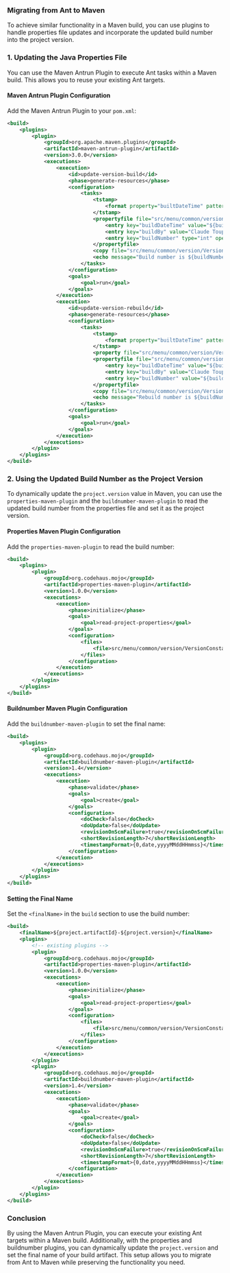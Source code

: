 ### Migrating from Ant to Maven

To achieve similar functionality in a Maven build, you can use plugins to handle properties file updates and incorporate the updated build number into the project version.

### 1. Updating the Java Properties File

You can use the Maven Antrun Plugin to execute Ant tasks within a Maven build. This allows you to reuse your existing Ant targets.

#### Maven Antrun Plugin Configuration
Add the Maven Antrun Plugin to your `pom.xml`:

```xml
<build>
    <plugins>
        <plugin>
            <groupId>org.apache.maven.plugins</groupId>
            <artifactId>maven-antrun-plugin</artifactId>
            <version>3.0.0</version>
            <executions>
                <execution>
                    <id>update-version-build</id>
                    <phase>generate-resources</phase>
                    <configuration>
                        <tasks>
                            <tstamp>
                                <format property="builtDateTime" pattern="yyyy-MM-dd HH:mm" />
                            </tstamp>
                            <propertyfile file="src/menu/common/version/VersionConstants.properties" comment="Project version">
                                <entry key="buildDateTime" value="${builtDateTime}" />
                                <entry key="buildBy" value="Claude Toupin" />
                                <entry key="buildNumber" type="int" operation="+"  default="-1" />
                            </propertyfile>
                            <copy file="src/menu/common/version/VersionConstants.properties" tofile="war/WEB-INF/classes/menu/common/version/VersionConstants.properties" overwrite="true" />
                            <echo message="Build number is ${buildNumber}" />
                        </tasks>
                    </configuration>
                    <goals>
                        <goal>run</goal>
                    </goals>
                </execution>
                <execution>
                    <id>update-version-rebuild</id>
                    <phase>generate-resources</phase>
                    <configuration>
                        <tasks>
                            <tstamp>
                                <format property="builtDateTime" pattern="yyyy-MM-dd HH:mm" />
                            </tstamp>
                            <property file="src/menu/common/version/VersionConstants.properties" />
                            <propertyfile file="src/menu/common/version/VersionConstants.properties" comment="Project version">
                                <entry key="buildDateTime" value="${builtDateTime}" />
                                <entry key="buildBy" value="Claude Toupin" />
                                <entry key="buildNumber" value="${buildNumber}" />
                            </propertyfile>
                            <copy file="src/menu/common/version/VersionConstants.properties" tofile="war/WEB-INF/classes/menu/common/version/VersionConstants.properties" overwrite="true" />
                            <echo message="Rebuild number is ${buildNumber}" />
                        </tasks>
                    </configuration>
                    <goals>
                        <goal>run</goal>
                    </goals>
                </execution>
            </executions>
        </plugin>
    </plugins>
</build>
```

### 2. Using the Updated Build Number as the Project Version

To dynamically update the `project.version` value in Maven, you can use the `properties-maven-plugin` and the `buildnumber-maven-plugin` to read the updated build number from the properties file and set it as the project version.

#### Properties Maven Plugin Configuration

Add the `properties-maven-plugin` to read the build number:

```xml
<build>
    <plugins>
        <plugin>
            <groupId>org.codehaus.mojo</groupId>
            <artifactId>properties-maven-plugin</artifactId>
            <version>1.0.0</version>
            <executions>
                <execution>
                    <phase>initialize</phase>
                    <goals>
                        <goal>read-project-properties</goal>
                    </goals>
                    <configuration>
                        <files>
                            <file>src/menu/common/version/VersionConstants.properties</file>
                        </files>
                    </configuration>
                </execution>
            </executions>
        </plugin>
    </plugins>
</build>
```

#### Buildnumber Maven Plugin Configuration

Add the `buildnumber-maven-plugin` to set the final name:

```xml
<build>
    <plugins>
        <plugin>
            <groupId>org.codehaus.mojo</groupId>
            <artifactId>buildnumber-maven-plugin</artifactId>
            <version>1.4</version>
            <executions>
                <execution>
                    <phase>validate</phase>
                    <goals>
                        <goal>create</goal>
                    </goals>
                    <configuration>
                        <doCheck>false</doCheck>
                        <doUpdate>false</doUpdate>
                        <revisionOnScmFailure>true</revisionOnScmFailure>
                        <shortRevisionLength>7</shortRevisionLength>
                        <timestampFormat>{0,date,yyyyMMddHHmmss}</timestampFormat>
                    </configuration>
                </execution>
            </executions>
        </plugin>
    </plugins>
</build>
```

#### Setting the Final Name

Set the `<finalName>` in the `build` section to use the build number:

```xml
<build>
    <finalName>${project.artifactId}-${project.version}</finalName>
    <plugins>
        <!-- existing plugins -->
        <plugin>
            <groupId>org.codehaus.mojo</groupId>
            <artifactId>properties-maven-plugin</artifactId>
            <version>1.0.0</version>
            <executions>
                <execution>
                    <phase>initialize</phase>
                    <goals>
                        <goal>read-project-properties</goal>
                    </goals>
                    <configuration>
                        <files>
                            <file>src/menu/common/version/VersionConstants.properties</file>
                        </files>
                    </configuration>
                </execution>
            </executions>
        </plugin>
        <plugin>
            <groupId>org.codehaus.mojo</groupId>
            <artifactId>buildnumber-maven-plugin</artifactId>
            <version>1.4</version>
            <executions>
                <execution>
                    <phase>validate</phase>
                    <goals>
                        <goal>create</goal>
                    </goals>
                    <configuration>
                        <doCheck>false</doCheck>
                        <doUpdate>false</doUpdate>
                        <revisionOnScmFailure>true</revisionOnScmFailure>
                        <shortRevisionLength>7</shortRevisionLength>
                        <timestampFormat>{0,date,yyyyMMddHHmmss}</timestampFormat>
                    </configuration>
                </execution>
            </executions>
        </plugin>
    </plugins>
</build>
```

### Conclusion

By using the Maven Antrun Plugin, you can execute your existing Ant targets within a Maven build. Additionally, with the properties and buildnumber plugins, you can dynamically update the `project.version` and set the final name of your build artifact. This setup allows you to migrate from Ant to Maven while preserving the functionality you need.
